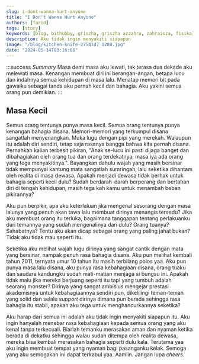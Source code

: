```yaml
---
slug: i-dont-wanna-hurt-anyone
title: "I Don't Wanna Hurt Anyone"
authors: [farid]
tags: [story]
keywords: [blog, bithubby, griszha, griszha azzahra, zahraisza, fisika]
description: Aku tidak ingin menyakiti siapapun
image: "/blog/kitchen-knife-2754147_1280.jpg"
date: "2024-05-14T03:16:00"
---
```


:::success _Summary_
Masa demi masa aku lewati, tak terasa dua dekade aku melewati masa. Kenangan membuat diri ini berangan-angan, betapa lucu dan indahnya semua kehidupan di masa lalu. Menatap memori bit pada gawaiku sebagai tanda aku pernah kecil dan bahagia. Aku yakini semua orang pun demikian.
:::

<!-- truncate -->

## Masa Kecil

Semua orang tentunya punya masa kecil. Semua orang tentunya punya kenangan bahagia disana. Memori-memori yang terkumpul disana sangatlah menyenangkan. Muka lugu dengan pipi yang merekah. Walaupun itu adalah diri sendiri, tetap saja rasanya bangga bahwa kita pernah disana. Pernahkah kalian terbesit pikiran, "Anak se-lucu ini pasti dijaga banget dan dibahagiakan oleh orang tua dan orang terdekatnya, masa iya ada orang yang tega menyakitinya.". Bayangkan dahulu wajah yang masih bersinar tidak mempunyai kantung mata sangatlah sumringah, lalu seketika dihantam oleh realita di masa dewasa. Apakah menjadi dewasa tidak berhak untuk bahagia seperti kecil dulu? Sudah berdarah-darah berperang dan bertahan diri di tengah kehidupan, masih tega kah kamu untuk menambah beban pikirannya?

Aku pun berpikir, apa aku keterlaluan jika mengenal sesorang dengan masa lalunya yang penuh akan tawa lalu membuat dirinya menangis tersedu? Jika aku membuat orang itu terluka, bagaimana tanggapan tentang perlakuanku dari temannya yang sudah mengenalinya dari dulu? Orang tuanya? Sahabatnya? Tentu aku akan dicap sebagai orang yang paling jahat bukan? Tidak aku tidak mau seperti itu.

Seketika aku melihat wajah lugu dirinya yang sangat cantik dengan mata yang bersinar, nampak penuh rasa bahagia disana. Aku pun melihat kembali tahun 2011, ternyata umur 10 tahun itu masih terbilang polos yaa. Aku pun punya masa lalu disana, aku punya rasa kebahagiaan disana, orang tuaku dan saudara kandungku sudah mati-matian menjaga si bungsu ini. Apakah tidak malu jika mereka berjuang seperti itu tapi yang tumbuh adalah seorang monster? Dirinya yang sangat ambisius mengejar prestasi akademisnya untuk kebahagiaannya sendiri pun, dikelilingi teman-teman yang solid dan selalu _support_ dirinya dimana pun berada sehingga rasa bahagia itu stabil, apakah aku tega untuk menghancurkannya seketika?

Aku harap dari semua ini adalah aku tidak ingin menyakiti siapapun itu. Aku ingin hanyalah menebar rasa kebahagiaan kepada semua orang yang aku kenal tanpa terkecuali. Biarlah temanku merasakan aman dan nyaman ketika berada di dekatku sehingga walau sudah ditempa oleh realita dewasa, mereka bisa kembali merasakan bahagia seperti dulu kala. Terutama yaa aku ingin membuat tempat yang nyaman bagi pasanganku kelak. Semoga yang aku semogakan ini dapat terkabul yaa. Aamiin. Jangan lupa _cheers_.
